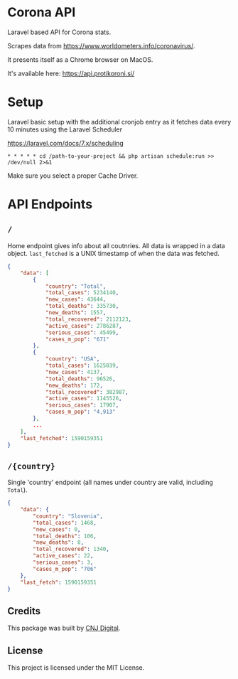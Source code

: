 # Corona API

Laravel based API for Corona stats.

Scrapes data from https://www.worldometers.info/coronavirus/.

It presents itself as a Chrome browser on MacOS.

It's available here: https://api.protikoroni.si/

# Setup

Laravel basic setup with the additional cronjob entry as it fetches data every 10 minutes using the Laravel Scheduler

https://laravel.com/docs/7.x/scheduling

``* * * * * cd /path-to-your-project && php artisan schedule:run >> /dev/null 2>&1
``

Make sure you select a proper Cache Driver.

# API Endpoints

## `/`

Home endpoint gives info about all coutnries. All data is wrapped in a data object.
`last_fetched` is a UNIX timestamp of when the data was fetched.

```json
{
    "data": [
        {
            "country": "Total",
            "total_cases": 5234140,
            "new_cases": 43644,
            "total_deaths": 335730,
            "new_deaths": 1557,
            "total_recovered": 2112123,
            "active_cases": 2786287,
            "serious_cases": 45499,
            "cases_m_pop": "671"
        },
        {
            "country": "USA",
            "total_cases": 1625039,
            "new_cases": 4137,
            "total_deaths": 96526,
            "new_deaths": 172,
            "total_recovered": 382987,
            "active_cases": 1145526,
            "serious_cases": 17907,
            "cases_m_pop": "4,913"
        },
        ...
    ],
    "last_fetched": 1590159351
}
```

## `/{country}`

Single 'country' endpoint (all names under country are valid, including `Total`).

```json
{
    "data": {
        "country": "Slovenia",
        "total_cases": 1468,
        "new_cases": 0,
        "total_deaths": 106,
        "new_deaths": 0,
        "total_recovered": 1340,
        "active_cases": 22,
        "serious_cases": 3,
        "cases_m_pop": "706"
    },
    "last_fetch": 1590159351
}
```

## Credits

This package was built by [CNJ Digital](https://www.cnj.si/).

## License

This project is licensed under the MIT License.

